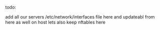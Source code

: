 todo: 

add all our servers /etc/network/interfaces file here and updateabl from here as well on host
lets also keep nftables here 
